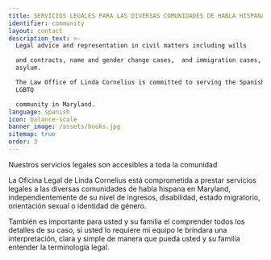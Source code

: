 ```yaml
---
title: SERVICIOS LEGALES PARA LAS DIVERSAS COMUNIDADES DE HABLA HISPANA
identifier: community
layout: contact
description_text: >-
  Legal advice and representation in civil matters including wills

  and contracts, name and gender change cases,  and immigration cases, including
  asylum.

  The Law Office of Linda Cornelius is committed to serving the Spanish speaking
  LGBTQ

  community in Maryland.
language: spanish
icon: balance-scale
banner_image: /assets/books.jpg
sitemap: true
order: 3
---
```



Nuestros servicios legales son accesibles a toda la comunidad

La Oficina Legal de Linda Cornelius está comprometida a prestar servicios legales a las diversas comunidades de habla hispana en Maryland, independientemente de su nivel de ingresos, disabilidad, estado migratorio, orientación sexual o identidad de género.

También es importante para usted y su familia el comprender todos los detalles de su caso, si usted lo requiere mi equipo le brindara una interpretación, clara y simple de manera que pueda usted y su familia entender la terminología legal.